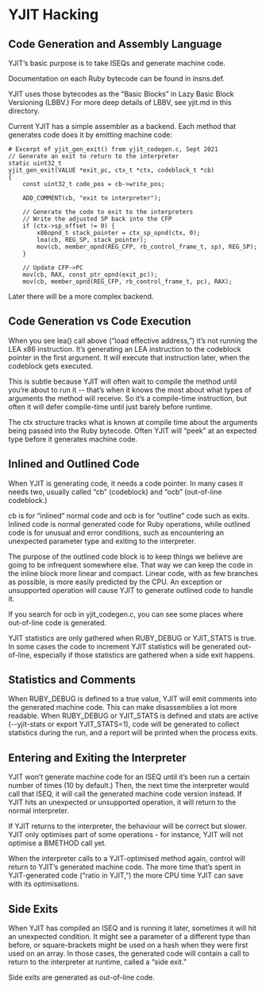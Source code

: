 # YJIT Hacking

## Code Generation and Assembly Language

YJIT’s basic purpose is to take ISEQs and generate machine code.

Documentation on each Ruby bytecode can be found in insns.def.

YJIT uses those bytecodes as the “Basic Blocks” in Lazy Basic Block Versioning (LBBV.) For more deep details of LBBV, see yjit.md in this directory.

Current YJIT has a simple assembler as a backend. Each method that generates code does it by emitting machine code:

```
# Excerpt of yjit_gen_exit() from yjit_codegen.c, Sept 2021
// Generate an exit to return to the interpreter
static uint32_t
yjit_gen_exit(VALUE *exit_pc, ctx_t *ctx, codeblock_t *cb)
{
    const uint32_t code_pos = cb->write_pos;

    ADD_COMMENT(cb, "exit to interpreter");

    // Generate the code to exit to the interpreters
    // Write the adjusted SP back into the CFP
    if (ctx->sp_offset != 0) {
        x86opnd_t stack_pointer = ctx_sp_opnd(ctx, 0);
        lea(cb, REG_SP, stack_pointer);
        mov(cb, member_opnd(REG_CFP, rb_control_frame_t, sp), REG_SP);
    }

    // Update CFP->PC
    mov(cb, RAX, const_ptr_opnd(exit_pc));
    mov(cb, member_opnd(REG_CFP, rb_control_frame_t, pc), RAX);
```

Later there will be a more complex backend.

## Code Generation vs Code Execution

When you see lea() call above (“load effective address,”) it’s not running the LEA x86 instruction. It’s generating an LEA instruction to the codeblock pointer in the first argument. It will execute that instruction later, when the codeblock gets executed.

This is subtle because YJIT will often wait to compile the method until you’re about to run it -- that’s when it knows the most about what types of arguments the method will receive. So it’s a compile-time instruction, but often it will defer compile-time until just barely before runtime.

The ctx structure tracks what is known at compile time about the arguments being passed into the Ruby bytecode. Often YJIT will “peek” at an expected type before it generates machine code.

## Inlined and Outlined Code

When YJIT is generating code, it needs a code pointer. In many cases it needs two, usually called “cb” (codeblock) and “ocb” (out-of-line codeblock.)

cb is for “inlined” normal code and ocb is for “outline” code such as exits. Inlined code is normal generated code for Ruby operations, while outlined code is for unusual and error conditions, such as encountering an unexpected parameter type and exiting to the interpreter.

The purpose of the outlined code block is to keep things we believe are going to be infrequent somewhere else. That way we can keep the code in the inline block more linear and compact. Linear code, with as few branches as possible, is more easily predicted by the CPU. An exception or unsupported operation will cause YJIT to generate outlined code to handle it.

If you search for ocb in yjit_codegen.c, you can see some places where out-of-line code is generated.

YJIT statistics are only gathered when RUBY_DEBUG or YJIT_STATS is true. In some cases the code to increment YJIT statistics will be generated out-of-line, especially if those statistics are gathered when a side exit happens.

## Statistics and Comments

When RUBY_DEBUG is defined to a true value, YJIT will emit comments into the generated machine code. This can make disassemblies a lot more readable. When RUBY_DEBUG or YJIT_STATS is defined and stats are active (--yjit-stats or export YJIT_STATS=1), code will be generated to collect statistics during the run, and a report will be printed when the process exits.

## Entering and Exiting the Interpreter

YJIT won’t generate machine code for an ISEQ until it’s been run a certain number of times (10 by default.) Then, the next time the interpreter would call that ISEQ, it will call the generated machine code version instead. If YJIT hits an unexpected or unsupported operation, it will return to the normal interpreter.

If YJIT returns to the interpreter, the behaviour will be correct but slower. YJIT only optimises part of some operations - for instance, YJIT will not optimise a BMETHOD call yet.

When the interpreter calls to a YJIT-optimised method again, control will return to YJIT’s generated machine code. The more time that’s spent in YJIT-generated code (“ratio in YJIT,”) the more CPU time YJIT can save with its optimisations.

## Side Exits

When YJIT has compiled an ISEQ and is running it later, sometimes it will hit an unexpected condition. It might see a parameter of a different type than before, or square-brackets might be used on a hash when they were first used on an array. In those cases, the generated code will contain a call to return to the interpreter at runtime, called a “side exit.”

Side exits are generated as out-of-line code.

